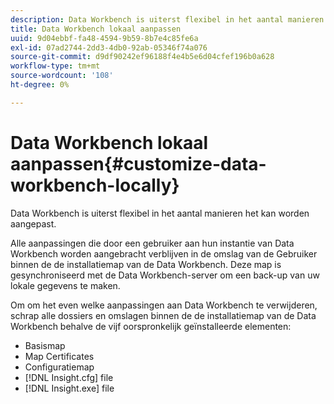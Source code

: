 ```yaml
---
description: Data Workbench is uiterst flexibel in het aantal manieren het kan worden aangepast.
title: Data Workbench lokaal aanpassen
uuid: 9d04ebbf-fa48-4594-9b59-8b7e4c85fe6a
exl-id: 07ad2744-2dd3-4db0-92ab-05346f74a076
source-git-commit: d9df90242ef96188f4e4b5e6d04cfef196b0a628
workflow-type: tm+mt
source-wordcount: '108'
ht-degree: 0%

---
```


# Data Workbench lokaal aanpassen{#customize-data-workbench-locally}

Data Workbench is uiterst flexibel in het aantal manieren het kan worden aangepast.

Alle aanpassingen die door een gebruiker aan hun instantie van Data Workbench worden aangebracht verblijven in de omslag van de Gebruiker binnen de de installatiemap van de Data Workbench. Deze map is gesynchroniseerd met de Data Workbench-server om een back-up van uw lokale gegevens te maken.

Om om het even welke aanpassingen aan Data Workbench te verwijderen, schrap alle dossiers en omslagen binnen de de installatiemap van de Data Workbench behalve de vijf oorspronkelijk geïnstalleerde elementen:

* Basismap
* Map Certificates
* Configuratiemap
* [!DNL Insight.cfg] file
* [!DNL Insight.exe] file
